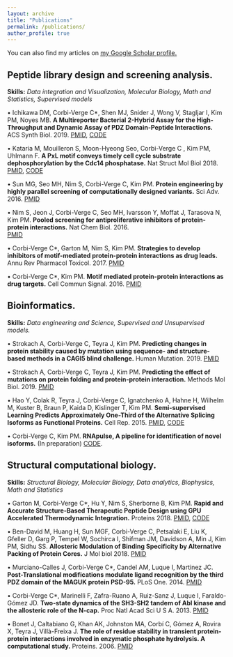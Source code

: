```yaml
---
layout: archive
title: "Publications"
permalink: /publications/
author_profile: true
---
```


  You can also find my articles on <u><a href="https://scholar.google.ca/citations?user=faDYpP8AAAAJ&hl=en">my Google Scholar profile</a>.</u>


## Peptide library design and screening analysis. 
  **Skills:** _Data integration and Visualization, Molecular Biology, Math and Statistics, Supervised models_
  

• Ichikawa DM, Corbi-Verge C*, Shen MJ, Snider J, Wong V, Stagljar I, Kim PM, Noyes MB. **A Multireporter Bacterial 2-Hybrid Assay for the High-Throughput and Dynamic Assay of PDZ Domain-Peptide Interactions.** ACS Synth Biol. 2019. 
[PMID](https://www.ncbi.nlm.nih.gov/pubmed/30969105), [CODE](https://gitlab.com/kimlab/ngskit)

• Kataria M, Mouilleron S, Moon-Hyeong Seo,  Corbi-Verge C , Kim PM, Uhlmann F. **A PxL motif conveys timely cell cycle substrate dephosphorylation by the Cdc14 phosphatase.** Nat Struct Mol Biol 2018. 
 [PMID](https://www.ncbi.nlm.nih.gov/pubmed/30455435), [CODE](https://gitlab.com/kimlab/ngskit)

• Sun MG, Seo MH, Nim S, Corbi-Verge C, Kim PM. **Protein engineering by highly parallel screening of computationally designed variants.** Sci Adv. 2016. 
  [PMID](https://www.ncbi.nlm.nih.gov/pubmed/27453948)

• Nim S, Jeon J, Corbi-Verge C, Seo MH, Ivarsson Y, Moffat J, Tarasova N, Kim PM. **Pooled screening for antiproliferative inhibitors of protein-protein interactions.** Nat Chem Biol. 2016.  
  [PMID](https://www.ncbi.nlm.nih.gov/pubmed/26900867)

• Corbi-Verge C*, Garton M, Nim S, Kim PM. **Strategies to develop inhibitors of motif-mediated protein-protein interactions as drug leads.**  Annu Rev Pharmacol Toxicol. 2017. 
  [PMID](https://www.ncbi.nlm.nih.gov/pubmed/27618737)

• Corbi-Verge C*, Kim PM. **Motif mediated protein-protein interactions as drug targets.** Cell Commun Signal.  2016. 
[PMID](https://www.ncbi.nlm.nih.gov/pubmed/26936767)



## Bioinformatics. 
   **Skills:** _Data engineering and Science, Supervised and Unsupervised models._

• Strokach A, Corbi-Verge C, Teyra J, Kim PM. **Predicting changes in protein stability caused by mutation using sequence- and structure-based methods in a CAGI5 blind challenge.** Human Mutation. 2019.
  [PMID](https://www.ncbi.nlm.nih.gov/pubmed/31243847) 
 
• Strokach A, Corbi-Verge C, Teyra J, Kim PM. **Predicting the effect of mutations on protein folding and protein-protein interaction.** Methods Mol Biol. 2019.
  [PMID](https://www.ncbi.nlm.nih.gov/pubmed/30298389)

• Hao Y, Colak R, Teyra J, Corbi-Verge C, Ignatchenko A, Hahne H, Wilhelm M, Kuster B, Braun P, Kaida D, Kislinger T, Kim PM. **Semi-supervised Learning Predicts Approximately One-Third of the Alternative Splicing Isoforms as Functional Proteins.** Cell Rep. 2015. 
  [PMID](https://www.ncbi.nlm.nih.gov/pubmed/26146086), [CODE](https://gitlab.com/kimlab/pulse) 

• Corbi-Verge C, Kim PM. **RNApulse, A pipeline for identification of novel isoforms.** (In preparation)
  [CODE](https://gitlab.com/kimlab/rnapulse).



## Structural computational biology.
   **Skills:** _Structural Biology, Molecular Biology, Data analytics, Biophysics, Math and Statistics_
   

• Garton M,  Corbi-Verge C*, Hu Y, Nim S, Sherborne B,  Kim PM. **Rapid and Accurate Structure‐Based Therapeutic Peptide Design using GPU Accelerated Thermodynamic Integration.** Proteins 2018.
  [PMID](https://www.ncbi.nlm.nih.gov/pubmed/30520126), [CODE](https://gitlab.com/kimlab/rapid) 

• Ben-David M, Huang H, Sun MGF, Corbi-Verge C, Petsalaki E, Liu K, Gfeller D, Garg P, Tempel W, Sochirca I, Shifman JM, Davidson A, Min J, Kim PM, Sidhu SS. **Allosteric Modulation of Binding Specificity by Alternative Packing of Protein Cores.** J Mol biol 2018.
  [PMID](https://www.ncbi.nlm.nih.gov/pubmed/30471255)
  
• Murciano-Calles J, Corbi-Verge C*, Candel AM, Luque I, Martinez JC. **Post-Translational modifications modulate ligand recognition by the third PDZ domain of the MAGUK protein PSD-95.** PLoS One. 2014.
  [PMID](https://www.ncbi.nlm.nih.gov/pubmed/24587199)

• Corbi-Verge C*, Marinelli F, Zafra-Ruano A, Ruiz-Sanz J, Luque I, Faraldo-Gómez JD. **Two-state dynamics of the SH3-SH2 tandem of Abl kinase and the allosteric role of the N-cap.** Proc Natl Acad Sci U S A. 2013.
  [PMID](https://www.ncbi.nlm.nih.gov/pubmed/23959873)


• Bonet J, Caltabiano G, Khan AK, Johnston MA, Corbí C, Gómez A, Rovira X, Teyra J, Villà-Freixa J. **The role of residue stability in transient protein-protein interactions involved in enzymatic phosphate hydrolysis. A computational study.** Proteins. 2006. 
  [PMID](https://www.ncbi.nlm.nih.gov/pubmed/16374872)
